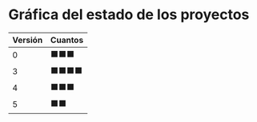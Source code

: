 # Gráfica del estado de los proyectos


| Versión | Cuantos               |
|---------|-----------------------|
| 0 | ⬛⬛⬛|
| 3 | ⬛⬛⬛⬛|
| 4 | ⬛⬛⬛|
| 5 | ⬛⬛|

